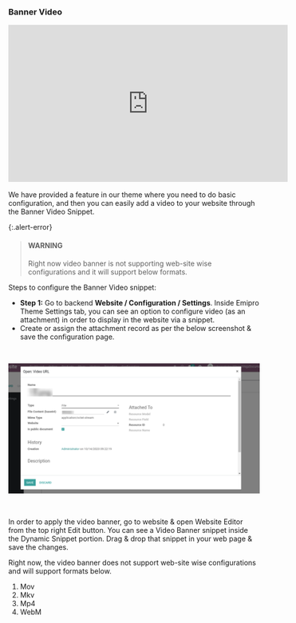 
### Banner Video

<iframe width="560" height="315" src="https://www.youtube.com/embed/H1krz6xwIiw" title="YouTube video player" frameborder="0" allow="accelerometer; autoplay; clipboard-write; encrypted-media; gyroscope; picture-in-picture" allowfullscreen></iframe>


We have provided a feature in our theme where you need to do basic configuration, and then you can easily add a video to your website through the Banner Video Snippet.



{:.alert-error} 
> 
> #### WARNING
> 
>  Right now video banner is not supporting web-site wise configurations and it will support below formats.
> 
> 
> 


Steps to configure the Banner Video snippet:


* **Step 1:** Go to backend **Website / Configuration / Settings**. Inside Emipro Theme Settings tab, you can see an option to configure video (as an attachment) in order to display in the website via a snippet.
* Create or assign the attachment record as per the below screenshot & save the configuration page.

 


![](./images/46-1.png)


 


In order to apply the video banner, go to website & open Website Editor from the top right Edit button. You can see a Video Banner snippet inside the Dynamic Snippet portion. Drag & drop that snippet in your web page & save the changes.


Right now, the video banner does not support web-site wise configurations and will support formats below.


1. Mov
2. Mkv
3. Mp4
4. WebM


